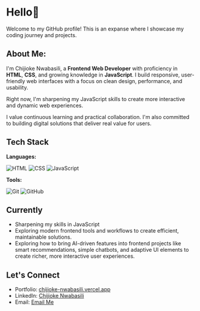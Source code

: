 # Hello👋

Welcome to my GitHub profile! This is an expanse where I showcase my coding journey and projects.

## About Me:

I'm Chijioke Nwabasili, a **Frontend Web Developer** with proficiency in **HTML**, **CSS**, and growing knowledge in **JavaScript**. I build responsive, user-friendly web interfaces with a focus on clean design, performance, and usability.

Right now, I'm sharpening my JavaScript skills to create more interactive and dynamic web experiences.

I value continuous learning and practical collaboration. I'm also committed to building digital solutions that deliver real value for users.

## Tech Stack

**Languages:**

![HTML](https://img.shields.io/badge/-HTML5-E34F26?style=flat&logo=html5&logoColor=white)
![CSS](https://img.shields.io/badge/-CSS3-1572B6?style=flat&logo=css3&logoColor=white)
![JavaScript](https://img.shields.io/badge/-JavaScript-F7DF1E?style=flat&logo=javascript&logoColor=black)

**Tools:**

![Git](https://img.shields.io/badge/-Git-F05032?style=flat&logo=git&logoColor=white)
![GitHub](https://img.shields.io/badge/-GitHub-181717?style=flat&logo=github&logoColor=white)

## Currently

- Sharpening my skills in JavaScript
- Exploring modern frontend tools and workflows to create efficient, maintainable solutions.
- Exploring how to bring AI-driven features into frontend projects like smart recommendations, simple chatbots, and adaptive UI elements to create richer, more interactive user experiences.

## Let's Connect

- Portfolio: [chijioke-nwabasili.vercel.app](https://chijioke-nwabasili.vercel.app)
- LinkedIn: [Chijioke Nwabasili](https://linkedin.com/in/chijioke-nwabasili)
- Email: [Email Me](mailto:chijioke.nwabasili2021@gmail.com)

